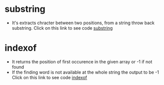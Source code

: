 # substring
* It's extracts chracter between two positions, from a string throw back substring.
Click on this link to see code [substring](../js/6.string-methods.js)

# indexof
* It returns the position of first occurence in the given array or -1 if not found 
* If the finding word is not available at the whole string the output to be -1
Click on this link to see code [indexof](../js/6.string-methods.jsjs)
